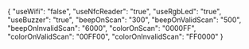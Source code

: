 {
  "useWifi": "false",
  "useNfcReader": "true",
  "useRgbLed": "true",
  "useBuzzer": "true",
  "beepOnScan": "300",
  "beepOnValidScan": "500",
  "beepOnInvalidScan": "6000",
  "colorOnScan": "0000FF",
  "colorOnValidScan":  "00FF00",
  "colorOnInvalidScan": "FF0000"
}


